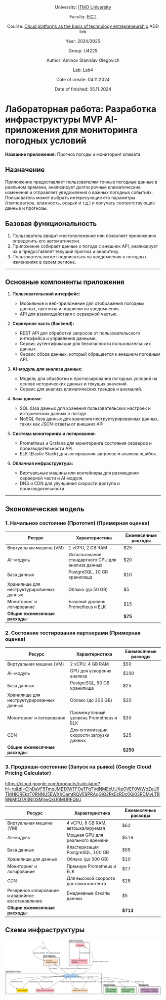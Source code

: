 <div align="center">
  
University: [ITMO University](https://itmo.ru/ru/)  

Faculty: [FICT](https://fict.itmo.ru)  

Course: [Cloud platforms as the basis of technology entrepreneurship](https://) ADD link  

Year: 2024/2025  

Group: U4225  

Author: Aminov Stanislav Olegovich  

Lab: Lab4  

Date of create: 04.11.2024  

Date of finished: 05.11.2024 
</div>

# Лабораторная работа: Разработка инфраструктуры MVP AI-приложения для мониторинга погодных условий

**Название приложения:** Прогноз погоды и мониторинг климата

## Назначение
Приложение предоставляет пользователям точные погодные данные в реальном времени, анализирует долгосрочные климатические изменения и отправляет уведомления о важных погодных событиях. Пользователь может выбрать интересующие его параметры (температура, влажность, осадки и т.д.) и получать соответствующие данные и прогнозы.

## Базовая функциональность
1. Пользователь вводит местоположение или позволяет приложению определить его автоматически.
2. Приложение собирает данные о погоде с внешних API, анализирует их и предоставляет текущий прогноз и аналитику.
3. Пользователь может подписаться на уведомления о погодных изменениях в своем регионе.

---

## Основные компоненты приложения

1. **Пользовательский интерфейс:**
   - Мобильное и веб-приложение для отображения погодных данных, прогноза и подписки на уведомления.
   - API для взаимодействия с серверной частью.

2. **Серверная часть (Backend):**
   - REST API для обработки запросов от пользовательского интерфейса и управления данными.
   - Сервис аутентификации для безопасности пользовательских данных.
   - Сервис сбора данных, который обращается к внешним погодным API.

3. **AI-модуль для анализа данных:**
   - Модель для обработки и прогнозирования погодных условий на основе исторических данных и текущих значений.
   - Сервис для анализа климатических трендов и аномалий.

4. **База данных:**
   - SQL база данных для хранения пользовательских настроек и исторических данных о погоде.
   - NoSQL база данных для хранения неструктурированных данных, таких как JSON-ответы от внешних API.

5. **Система мониторинга и логирования:**
   - Prometheus и Grafana для мониторинга состояния серверов и производительности API.
   - ELK (Elastic Stack) для логирования запросов и анализа ошибок.

6. **Облачная инфраструктура:**
   - Виртуальные машины или контейнеры для размещения серверной части и AI модуля.
   - DNS и CDN для улучшения скорости доступа и производительности.

---

## Экономическая модель

### 1. Начальное состояние (Прототип) (Примерная оценка)

| Ресурс                         | Характеристика                           | Ежемесячные расходы |
|--------------------------------|------------------------------------------|---------------------|
| Виртуальная машина (VM)        | 1 vCPU, 2 GB RAM                         | $25                |
| AI-модуль                      | Использование стандартного CPU для анализа данных | $20         |
| База данных                    | PostgreSQL, 10 GB хранилища              | $10                |
| Хранилище для неструктурированных данных | Облако (до 50 GB)              | $5                 |
| Мониторинг и логирование       | Базовый уровень Prometheus и ELK         | $15                |
| **Общие ежемесячные расходы:** |                                          | **$75**            |

### 2. Состояние тестирования партнерами (Примерная оценка)

| Ресурс                         | Характеристика                           | Ежемесячные расходы |
|--------------------------------|------------------------------------------|---------------------|
| Виртуальная машина (VM)        | 2 vCPU, 4 GB RAM                         | $50                |
| AI-модуль                      | GPU для ускорения анализа                | $100               |
| База данных                    | PostgreSQL, 50 GB хранилища              | $25                |
| Хранилище для неструктурированных данных | Облако (до 200 GB)         | $20                |
| Мониторинг и логирование       | Промежуточный уровень Prometheus и ELK   | $30                |
| CDN                            | Для оптимизации скорости загрузки данных | $25                |
| **Общие ежемесячные расходы:** |                                          | **$250**           |

### 3. Продакшн-состояние (Запуск на рынке) (Google Cloud Pricing Calculator)
https://cloud.google.com/products/calculator?hl=ru&dl=CjhDaVF5TmpJME1XWTFOeTFqTVdNMExUUXpOVEF0WWpZeU9TMHlOREkzT0RNNU5EWXhOamtRQVE9PRAqGiQ2RkEzRDc0Qi03RDMyLTRBNjMtQTA3Ni03MjIwQkU0MUREQkU

| Ресурс                         | Характеристика                           | Ежемесячные расходы |
|--------------------------------|------------------------------------------|---------------------|
| Виртуальная машина (VM)        | 4 vCPU, 8 GB RAM, автошкалируемая        | $62                |
| AI-модуль                      | Мощная GPU для реального времени         | $516               |
| База данных                    | Кластеризация PostgreSQL, 100 GB         | $65                |
| Хранилище для данных           | Облако (до 500 GB)                       | $10                |
| Мониторинг и логирование       | Премиум Prometheus и ELK                 | $27                |
| CDN                            | Для высокой скорости доставки контента   | $28                |
| Резервное копирование и аварийное восстановление | Ежедневные бэкапы данных | $5          |
| **Общие ежемесячные расходы:** |                                          | **$713**           |

## Схема инфраструктуры
![](https://github.com/STAM1-lab/2024_2025-cloud-platforms-as-the-basis-of-technology-entrepreneurship-U4225-aminov_s_o/blob/main/lab4/img1.png)
